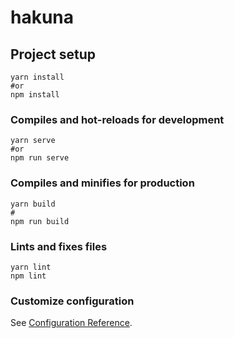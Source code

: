 # hakuna

## Project setup
```
yarn install
#or
npm install
```

### Compiles and hot-reloads for development
```
yarn serve
#or
npm run serve
```

### Compiles and minifies for production
```
yarn build
#
npm run build
```

### Lints and fixes files
```
yarn lint
npm lint
```

### Customize configuration
See [Configuration Reference](https://cli.vuejs.org/config/).
